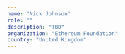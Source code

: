 ```yaml
---
name: "Nick Johnson"
role: ""
description: "TBD"
organization: "Ethereum Foundation"
country: "United Kingdom"
---
```

